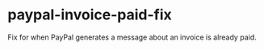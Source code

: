 paypal-invoice-paid-fix
=======================
Fix for when PayPal generates a message about an invoice is already paid.
